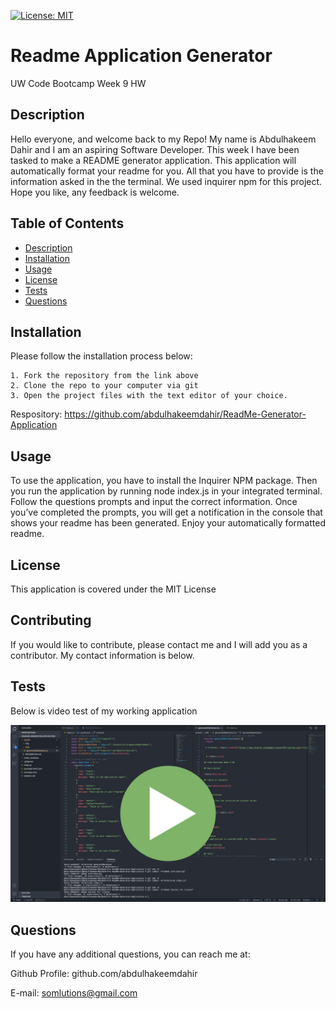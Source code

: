 

 [![License: MIT](https://img.shields.io/badge/License-MIT-yellow.svg)](https://opensource.org/licenses/MIT)


  # Readme Application Generator

UW Code Bootcamp Week 9 HW

## Description

Hello everyone, and welcome back to my Repo! My name is Abdulhakeem Dahir and I am an aspiring Software Developer. This week I have been tasked to make a README generator application. This application will automatically format your readme for you. All that you have to provide is the information asked in the the terminal. We used inquirer npm for this project. Hope you like, any feedback is welcome.


## Table of Contents

- [Description](#description)
- [Installation](#installation)
- [Usage](#usage)
- [License](#license)
- [Tests](#tests)
- [Questions](#questions)



## Installation

Please follow the installation process below:

```
1. Fork the repository from the link above
2. Clone the repo to your computer via git
3. Open the project files with the text editor of your choice.

```
Respository: 
https://github.com/abdulhakeemdahir/ReadMe-Generator-Application


## Usage

To use the application, you have to install the Inquirer NPM package. Then you run the application by running node index.js in your integrated terminal. Follow the questions prompts and input the correct information. Once you’ve completed the prompts, you will get a notification in the console that shows your readme has been generated. Enjoy your automatically formatted readme.



## License
This application is covered under the MIT License

## Contributing
If you would like to contribute, please contact me and I will add you as a contributor. My contact information is below.


## Tests
Below is video test of my working application

[![image](assets/img/hw9.png)](https://drive.google.com/file/d/1wSULFI8VnGl55tQ5PYSF-kfOIru3KO5K/view?usp=sharing)


## Questions

If you have any additional questions, you can reach me at:

Github Profile: github.com/abdulhakeemdahir

E-mail: somlutions@gmail.com

